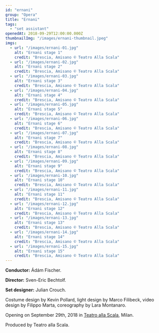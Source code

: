 ```yaml
---
id: "ernani"
group: "Opera"
title: "Ernani"
tags: 
  - "set assistant"
openedAt: 2018-09-29T12:00:00.000Z
thumbnailImg: "/images/ernani-thumbnail.jpeg"
imgs:
  - url: "/images/ernani-01.jpg"
    alt: "Ernani stage 1"
    credit: "Brescia, Amisano © Teatro Alla Scala"
  - url: "/images/ernani-02.jpg"
    alt: "Ernani stage 2"
    credit: "Brescia, Amisano © Teatro Alla Scala"
  - url: "/images/ernani-03.jpg"
    alt: "Ernani stage 3"
    credit: "Brescia, Amisano © Teatro Alla Scala"
  - url: "/images/ernani-04.jpg"
    alt: "Ernani stage 4"
    credit: "Brescia, Amisano © Teatro Alla Scala"
  - url: "/images/ernani-05.jpg"
    alt: "Ernani stage 5"
    credit: "Brescia, Amisano © Teatro Alla Scala"
  - url: "/images/ernani-06.jpg"
    alt: "Ernani stage 6"
    credit: "Brescia, Amisano © Teatro Alla Scala"
  - url: "/images/ernani-07.jpg"
    alt: "Ernani stage 7"
    credit: "Brescia, Amisano © Teatro Alla Scala"
  - url: "/images/ernani-08.jpg"
    alt: "Ernani stage 8"
    credit: "Brescia, Amisano © Teatro Alla Scala"
  - url: "/images/ernani-09.jpg"
    alt: "Ernani stage 9"
    credit: "Brescia, Amisano © Teatro Alla Scala"
  - url: "/images/ernani-10.jpg"
    alt: "Ernani stage 10"
    credit: "Brescia, Amisano © Teatro Alla Scala"
  - url: "/images/ernani-11.jpg"
    alt: "Ernani stage 11"
    credit: "Brescia, Amisano © Teatro Alla Scala"
  - url: "/images/ernani-12.jpg"
    alt: "Ernani stage 12"
    credit: "Brescia, Amisano © Teatro Alla Scala"
  - url: "/images/ernani-13.jpg"
    alt: "Ernani stage 13"
    credit: "Brescia, Amisano © Teatro Alla Scala"
  - url: "/images/ernani-14.jpg"
    alt: "Ernani stage 14"
    credit: "Brescia, Amisano © Teatro Alla Scala"
  - url: "/images/ernani-15.jpg"
    alt: "Ernani stage 15"
    credit: "Brescia, Amisano © Teatro Alla Scala"
---
```

**Conductor:** Ádám Fischer.

**Director:** Sven-Eric Bechtolf.

**Set designer:** Julian Crouch.

Costume design by Kevin Pollard, light design by Marco Filibeck, video design by Filippo Marta, coreography by Lara Montanaro.

Opening on September 29th, 2018 in [Teatro alla Scala](http://www.teatroallascala.org/it/stagione/2017-2018/opera/ernani.html), Milan.

Produced by Teatro alla Scala.
